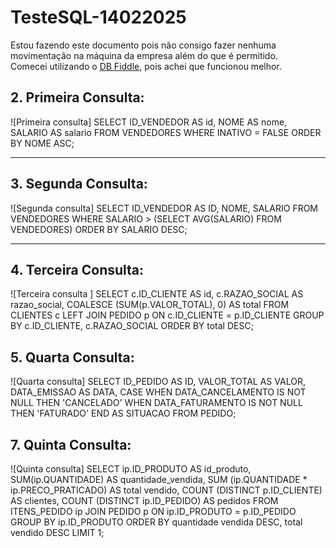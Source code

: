 # TesteSQL-14022025

Estou fazendo este documento pois não consigo fazer nenhuma movimentação na máquina da empresa além do que é permitido.  
Comecei utilizando o [DB Fiddle](https://www.db-fiddle.com/), pois achei que funcionou melhor.


## 2. Primeira Consulta:

![Primeira consulta]
SELECT ID_VENDEDOR AS id, NOME AS nome, SALARIO AS salario
FROM VENDEDORES
WHERE INATIVO = FALSE
ORDER BY NOME ASC;

---

## 3. Segunda Consulta:

![Segunda consulta]
SELECT
 ID_VENDEDOR AS ID, NOME, SALARIO 
FROM VENDEDORES
WHERE SALARIO > (SELECT AVG(SALARIO) FROM VENDEDORES)
ORDER BY SALARIO DESC;


---

## 4. Terceira Consulta:

![Terceira consulta ]
SELECT c.ID_CLIENTE AS id, c.RAZAO_SOCIAL AS razao_social,
	COALESCE (SUM(p.VALOR_TOTAL), 0) AS total
FROM CLIENTES c
LEFT JOIN PEDIDO p ON c.ID_CLIENTE = p.ID_CLIENTE
GROUP BY c.ID_CLIENTE, c.RAZAO_SOCIAL
ORDER BY total DESC;

## 5. Quarta Consulta:

![Quarta consulta]
SELECT
	ID_PEDIDO AS ID,
	VALOR_TOTAL AS VALOR,
	DATA_EMISSAO AS DATA,
	CASE
		WHEN DATA_CANCELAMENTO IS NOT NULL THEN 'CANCELADO'
		WHEN DATA_FATURAMENTO IS NOT NULL THEN 'FATURADO'
	END AS SITUACAO
FROM PEDIDO;


## 7. Quinta Consulta:
![Quinta consulta]
SELECT ip.ID_PRODUTO AS id_produto,
	SUM(ip.QUANTIDADE) AS quantidade_vendida,
	SUM (ip.QUANTIDADE * ip.PRECO_PRATICADO) AS total vendido,
	COUNT (DISTINCT p.ID_CLIENTE) AS clientes,
	COUNT (DISTINCT ip.ID_PEDIDO) AS pedidos
FROM ITENS_PEDIDO ip
JOIN PEDIDO p ON ip.ID_PRODUTO = p.ID_PEDIDO
GROUP BY ip.ID_PRODUTO
ORDER BY quantidade vendida DESC, total vendido DESC
LIMIT 1;



